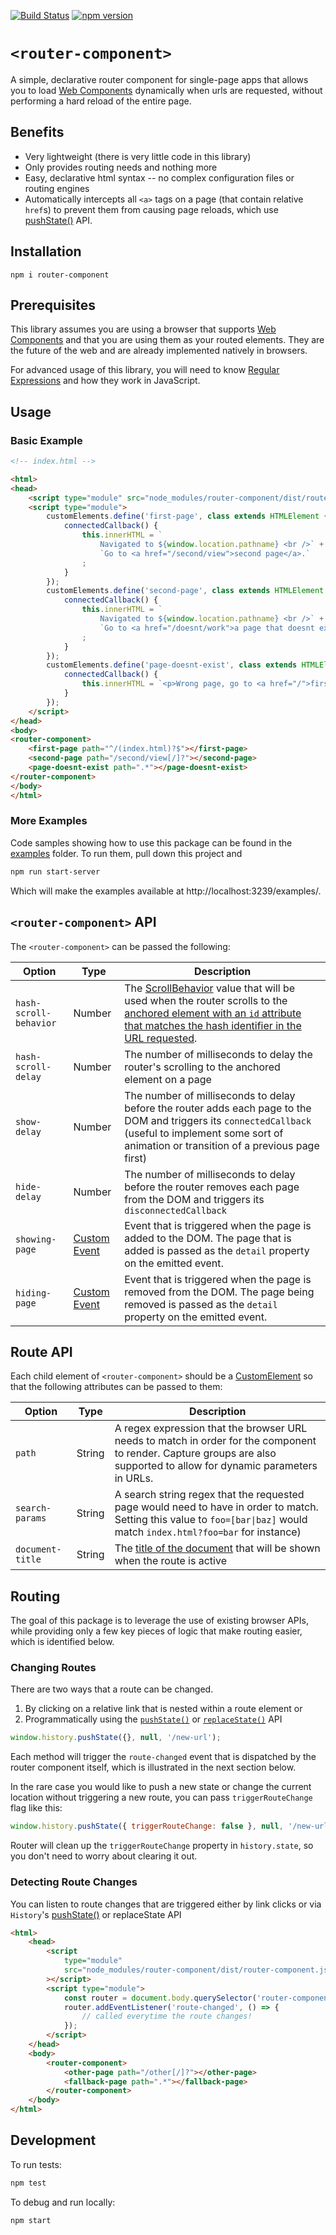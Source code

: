 [![Build Status](https://travis-ci.org/mkay581/router-component.svg?branch=master)](https://travis-ci.org/mkay581/router-component)
[![npm version](https://badge.fury.io/js/router-component.svg)](https://www.npmjs.com/package/router-component)

# `<router-component>`

A simple, declarative router component for single-page apps that allows you to load [Web Components](https://www.webcomponents.org/introduction)
dynamically when urls are requested, without performing a hard reload of the entire page.

## Benefits

-   Very lightweight (there is very little code in this library)
-   Only provides routing needs and nothing more
-   Easy, declarative html syntax -- no complex configuration files or routing engines
-   Automatically intercepts all `<a>` tags on a page (that contain relative `href`s) to prevent them from causing page
    reloads, which use [pushState()](http://w3c.github.io/html/browsers.html#dom-history-pushstate) API.

## Installation

```
npm i router-component
```

## Prerequisites

This library assumes you are using a browser that supports [Web Components](https://www.webcomponents.org/introduction)
and that you are using them as your routed elements. They are the future of the web and are already implemented
natively in browsers.

For advanced usage of this library, you will need to know
[Regular Expressions](https://developer.mozilla.org/en-US/docs/Web/JavaScript/Guide/Regular_Expressions) and how
they work in JavaScript.

## Usage

### Basic Example

<!-- prettier-ignore -->
```html
<!-- index.html -->

<html>
<head>
    <script type="module" src="node_modules/router-component/dist/router-component.js"></script>
    <script type="module">
        customElements.define('first-page', class extends HTMLElement {
            connectedCallback() {
                this.innerHTML = `
                    Navigated to ${window.location.pathname} <br />` + //"/"
                    `Go to <a href="/second/view">second page</a>.`
                ;
            }
        });
        customElements.define('second-page', class extends HTMLElement {
            connectedCallback() {
                this.innerHTML = `
                    Navigated to ${window.location.pathname} <br />` + // "/second/view" OR "/second/view/"
                    `Go to <a href="/doesnt/work">a page that doesnt exist</a>.`
                ;
            }
        });
        customElements.define('page-doesnt-exist', class extends HTMLElement {
            connectedCallback() {
                this.innerHTML = `<p>Wrong page, go to <a href="/">first page again</a></p>`;
            }
        });
    </script>
</head>
<body>
<router-component>
    <first-page path="^/(index.html)?$"></first-page>
    <second-page path="/second/view[/]?"></second-page>
    <page-doesnt-exist path=".*"></page-doesnt-exist>
</router-component>
</body>
</html>

```

### More Examples

Code samples showing how to use this package can be found in the [examples](examples) folder. To run them, pull down this project
and

```bash
npm run start-server
```

Which will make the examples available at http://localhost:3239/examples/.

## `<router-component>` API

The `<router-component>` can be passed the following:

| Option                 | Type                                                               | Description                                                                                                                                                                                                                                                                                         |
| ---------------------- | ------------------------------------------------------------------ | --------------------------------------------------------------------------------------------------------------------------------------------------------------------------------------------------------------------------------------------------------------------------------------------------- |
| `hash-scroll-behavior` | Number                                                             | The [ScrollBehavior](https://drafts.csswg.org/cssom-view/#enumdef-scrollbehavior) value that will be used when the router scrolls to the [anchored element with an `id` attribute that matches the hash identifier in the URL requested](https://www.w3.org/TR/html401/struct/links.html#h-12.2.3). |
| `hash-scroll-delay`    | Number                                                             | The number of milliseconds to delay the router's scrolling to the anchored element on a page                                                                                                                                                                                                        |
| `show-delay`           | Number                                                             | The number of milliseconds to delay before the router adds each page to the DOM and triggers its `connectedCallback` (useful to implement some sort of animation or transition of a previous page first)                                                                                            |
| `hide-delay`           | Number                                                             | The number of milliseconds to delay before the router removes each page from the DOM and triggers its `disconnectedCallback`                                                                                                                                                                        |
| `showing-page`         | [Custom Event](https://dom.spec.whatwg.org/#interface-customevent) | Event that is triggered when the page is added to the DOM. The page that is added is passed as the `detail` property on the emitted event.                                                                                                                                                          |
| `hiding-page`          | [Custom Event](https://dom.spec.whatwg.org/#interface-customevent) | Event that is triggered when the page is removed from the DOM. The page being removed is passed as the `detail` property on the emitted event.                                                                                                                                                      |

## Route API

Each child element of `<router-component>` should be a
[CustomElement](https://html.spec.whatwg.org/multipage/custom-elements.html#custom-elements) so that the following attributes
can be passed to them:

| Option           | Type   | Description                                                                                                                                                               |
| ---------------- | ------ | ------------------------------------------------------------------------------------------------------------------------------------------------------------------------- |
| `path`           | String | A regex expression that the browser URL needs to match in order for the component to render. Capture groups are also supported to allow for dynamic parameters in URLs.   |
| `search-params`  | String | A search string regex that the requested page would need to have in order to match. Setting this value to `foo=[bar\|baz]` would match `index.html?foo=bar` for instance) |
| `document-title` | String | The [title of the document](https://html.spec.whatwg.org/multipage/dom.html#document.title) that will be shown when the route is active                                   |

## Routing

The goal of this package is to leverage the use of existing browser APIs, while providing only a few key pieces of logic that make routing easier, which is identified below.

### Changing Routes

There are two ways that a route can be changed.

1. By clicking on a relative link that is nested within a route element or
1. Programmatically using the [`pushState()`](http://w3c.github.io/html/browsers.html#dom-history-pushstate) or [`replaceState()`](http://w3c.github.io/html/browsers.html#dom-history-replacestate) API

```javascript
window.history.pushState({}, null, '/new-url');
```

Each method will trigger the `route-changed` event that is dispatched by the router component itself, which is illustrated in the next section below.

In the rare case you would like to push a new state or change the current location without triggering a new route, you
can pass `triggerRouteChange` flag like this:

```javascript
window.history.pushState({ triggerRouteChange: false }, null, '/new-url');
```

Router will clean up the `triggerRouteChange` property in `history.state`, so you don't need to worry about clearing it out.

### Detecting Route Changes

You can listen to route changes that are triggered either by link clicks or via `History`'s [pushState()](http://w3c.github.io/html/browsers.html#dom-history-pushstate) or replaceState API

```html
<html>
    <head>
        <script
            type="module"
            src="node_modules/router-component/dist/router-component.js"
        ></script>
        <script type="module">
            const router = document.body.querySelector('router-component');
            router.addEventListener('route-changed', () => {
                // called everytime the route changes!
            });
        </script>
    </head>
    <body>
        <router-component>
            <other-page path="/other[/]?"></other-page>
            <fallback-page path=".*"></fallback-page>
        </router-component>
    </body>
</html>
```

## Development

To run tests:

```bash
npm test
```

To debug and run locally:

```bash
npm start
```
